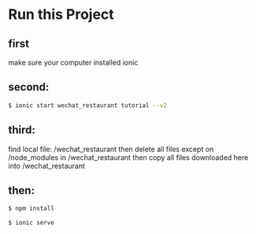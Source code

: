 Run this Project
=====================


## first

make sure your computer installed ionic

## second:

```bash
$ ionic start wechat_restaurant tutorial --v2
```

## third:

find local file: /wechat_restaurant then 
delete all files except on /node_modules in /wechat_restaurant then 
copy all files downloaded here into /wechat_restaurant

## then:

```bash
$ npm install
```

```bash
$ ionic serve
```



